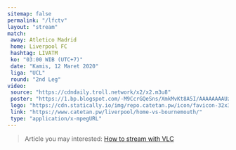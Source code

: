 ```yaml
---
sitemap: false
permalink: "/lfctv"
layout: "stream"
match:
 away: Atletico Madrid
 home: Liverpool FC
 hashtag: LIVATM
 ko: "03:00 WIB (UTC+7)"
 date: "Kamis, 12 Maret 2020"
 liga: "UCL"
 round: "2nd Leg"
video:
 source: "https://cdndaily.troll.network/x2/x2.m3u8"
 poster: "https://1.bp.blogspot.com/-M9CcrGQeSns/XmkMvKt8A5I/AAAAAAAAUzE/RyhSZk6FKo4PHb7BxvmgEoVbnDlB2ZikwCLcBGAsYHQ/w720-h340-c/Liverpool-SPORT_trans%2B%2BXgrBd0P19THPvf9738yRPRHCVrXnCP57tPVqjlNJOOo.jpg"
 logo: "https://cdn.statically.io/img/repo.catetan.pw/icon/favicon-32x32.png"
 link: "https://www.catetan.pw/liverpool/home-vs-bournemouth/"
 type: "application/x-mpegURL"
---
```


> Article you may interested: [How to stream with VLC](/how-to-stream-with-vlc)

<!-- view-source:https://www.streamsports.in/2020/03/liverpool-vs-bournemouth-preview-and.html -->
